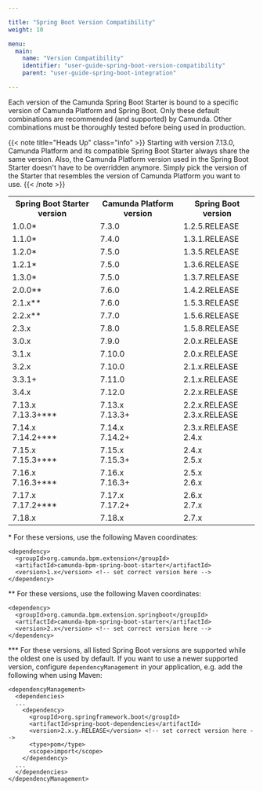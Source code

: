 ```yaml
---

title: "Spring Boot Version Compatibility"
weight: 10

menu:
  main:
    name: "Version Compatibility"
    identifier: "user-guide-spring-boot-version-compatibility"
    parent: "user-guide-spring-boot-integration"

---
```


Each version of the Camunda Spring Boot Starter is bound to a specific version of Camunda Platform and Spring Boot. 
Only these default combinations are recommended (and supported) by Camunda.
Other combinations must be thoroughly tested before being used in production.

{{< note title="Heads Up" class="info" >}}
  Starting with version 7.13.0, Camunda Platform and its compatible Spring Boot Starter always share the same version.
  Also, the Camunda Platform version used in the Spring Boot Starter doesn't have to be overridden anymore. Simply pick
  the version of the Starter that resembles the version of Camunda Platform you want to use.
{{< /note >}}

<table class="table table-striped">
  <tr>
    <th>Spring Boot Starter version</th>
    <th>Camunda Platform version</th>
    <th>Spring Boot version</th>
  </tr>
  <tr>
    <td>1.0.0&#42;</td>
    <td>7.3.0</td>
    <td>1.2.5.RELEASE</td>
  </tr>
  <tr>
    <td>1.1.0&#42;</td>
    <td>7.4.0</td>
    <td>1.3.1.RELEASE</td>
  </tr>
  <tr>
    <td>1.2.0&#42;</td>
    <td>7.5.0</td>
    <td>1.3.5.RELEASE</td>
  </tr>
  <tr>
    <td>1.2.1&#42;</td>
    <td>7.5.0</td>
    <td>1.3.6.RELEASE</td>
  </tr>
  <tr>
    <td>1.3.0&#42;</td>
    <td>7.5.0</td>
    <td>1.3.7.RELEASE</td>
  </tr>
  <tr>
    <td>2.0.0&#42;&#42;</td>
    <td>7.6.0</td>
    <td>1.4.2.RELEASE</td>
  </tr>
  <tr>
    <td>2.1.x&#42;&#42;</td>
    <td>7.6.0</td>
    <td>1.5.3.RELEASE</td>
  </tr>
  <tr>
    <td>2.2.x&#42;&#42;</td>
    <td>7.7.0</td>
    <td>1.5.6.RELEASE</td>
  </tr>
  <tr>
    <td>2.3.x</td>
    <td>7.8.0</td>
    <td>1.5.8.RELEASE</td>
  </tr>
  <tr>
    <td>3.0.x</td>
    <td>7.9.0</td>
    <td>2.0.x.RELEASE</td>
  </tr>
  <tr>
    <td>3.1.x</td>
    <td>7.10.0</td>
    <td>2.0.x.RELEASE</td>
  </tr>
  <tr>
    <td>3.2.x</td>
    <td>7.10.0</td>
    <td>2.1.x.RELEASE</td>
  </tr>
  <tr>
    <td>3.3.1+</td>
    <td>7.11.0</td>
    <td>2.1.x.RELEASE</td>
  </tr>
  <tr>
    <td>3.4.x</td>
    <td>7.12.0</td>
    <td>2.2.x.RELEASE</td>
  </tr>
  <tr>
    <td>7.13.x<br/>7.13.3+&#42;&#42;&#42;</td>
    <td>7.13.x<br/>7.13.3+</td>
    <td>2.2.x.RELEASE<br/>2.3.x.RELEASE</td>
  </tr>
  <tr>
    <td>7.14.x<br/>7.14.2+&#42;&#42;&#42;</td>
    <td>7.14.x<br/>7.14.2+</td>
    <td>2.3.x.RELEASE<br/>2.4.x</td>
  </tr>
  <tr>
    <td>7.15.x<br/>7.15.3+&#42;&#42;&#42;</td>
    <td>7.15.x<br/>7.15.3+</td>
    <td>2.4.x<br/>2.5.x</td>
  </tr>
  <tr>
    <td>7.16.x<br/>7.16.3+&#42;&#42;&#42;</td>
    <td>7.16.x<br/>7.16.3+</td>
    <td>2.5.x<br/>2.6.x</td>
  </tr>
  <tr>
    <td>7.17.x<br/>7.17.2+&#42;&#42;&#42;</td>
    <td>7.17.x<br/>7.17.2+</td>
    <td>2.6.x<br/>2.7.x</td>
  </tr>
  <tr>
    <td>7.18.x</td>
    <td>7.18.x</td>
    <td>2.7.x</td>
  </tr>
</table>

\* For these versions, use the following Maven coordinates:
```
<dependency>
  <groupId>org.camunda.bpm.extension</groupId>
  <artifactId>camunda-bpm-spring-boot-starter</artifactId>
  <version>1.x</version> <!-- set correct version here -->
</dependency>
```

\*\* For these versions, use the following Maven coordinates:
```
<dependency>
  <groupId>org.camunda.bpm.extension.springboot</groupId>
  <artifactId>camunda-bpm-spring-boot-starter</artifactId>
  <version>2.x</version> <!-- set correct version here -->
</dependency>
```

\*\*\* For these versions, all listed Spring Boot versions are supported 
while the oldest one is used by default. If you want to use a newer supported version,
configure `dependencyManagement` in your application, e.g. add the following when using Maven:
```
<dependencyManagement>
  <dependencies>
  ...
    <dependency>
      <groupId>org.springframework.boot</groupId>
      <artifactId>spring-boot-dependencies</artifactId>
      <version>2.x.y.RELEASE</version> <!-- set correct version here -->
      <type>pom</type>
      <scope>import</scope>
    </dependency>
  ...
  </dependencies>
</dependencyManagement>
```

